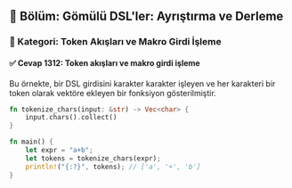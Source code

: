 ## 📘 Bölüm: Gömülü DSL'ler: Ayrıştırma ve Derleme
### 🔹 Kategori: Token Akışları ve Makro Girdi İşleme
#### ✅ Cevap 1312: Token akışları ve makro girdi işleme

Bu örnekte, bir DSL girdisini karakter karakter işleyen ve her karakteri bir token olarak vektöre ekleyen bir fonksiyon gösterilmiştir.

```rust
fn tokenize_chars(input: &str) -> Vec<char> {
    input.chars().collect()
}

fn main() {
    let expr = "a+b";
    let tokens = tokenize_chars(expr);
    println!("{:?}", tokens); // ['a', '+', 'b']
}
```
